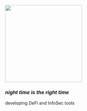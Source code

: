 <img width="250" src="https://gist.githubusercontent.com/kasperxv/227814128470b10705746d84652cee7e/raw/2f77d05aea86b61ce25e6b5c16931bc845dcc2ed/chiquita_ghost.gif" />

<h3><i>night time is the right time</i></h3>
developing DeFi and InfoSec tools
